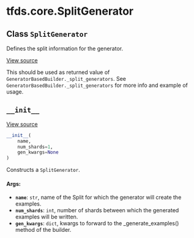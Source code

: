 <div itemscope itemtype="http://developers.google.com/ReferenceObject">
<meta itemprop="name" content="tfds.core.SplitGenerator" />
<meta itemprop="path" content="Stable" />
<meta itemprop="property" content="__init__"/>
</div>

# tfds.core.SplitGenerator

## Class `SplitGenerator`

Defines the split information for the generator.

<a target="_blank" href=https://github.com/tensorflow/datasets/tree/master/tensorflow_datasets/core/splits.py>View
source</a>

<!-- Placeholder for "Used in" -->

This should be used as returned value of
`GeneratorBasedBuilder._split_generators`.
See `GeneratorBasedBuilder._split_generators` for more info and example
of usage.

<h2 id="__init__"><code>__init__</code></h2>

<a target="_blank" href=https://github.com/tensorflow/datasets/tree/master/tensorflow_datasets/core/splits.py>View
source</a>

``` python
__init__(
    name,
    num_shards=1,
    gen_kwargs=None
)
```

Constructs a `SplitGenerator`.

#### Args:

*   <b>`name`</b>: `str`, name of the Split for which the generator will create
    the examples.
*   <b>`num_shards`</b>: `int`, number of shards between which the generated
    examples will be written.
*   <b>`gen_kwargs`</b>: `dict`, kwargs to forward to the _generate_examples()
    method of the builder.
